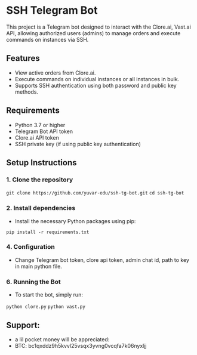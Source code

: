# SSH Telegram Bot

This project is a Telegram bot designed to interact with the Clore.ai, Vast.ai API, allowing authorized users (admins) to manage orders and execute commands on instances via SSH.

## Features

- View active orders from Clore.ai.
- Execute commands on individual instances or all instances in bulk.
- Supports SSH authentication using both password and public key methods.

## Requirements

- Python 3.7 or higher
- Telegram Bot API token
- Clore.ai API token
- SSH private key (if using public key authentication)

## Setup Instructions

### 1. Clone the repository

` git clone https://github.com/yuvar-edu/ssh-tg-bot.git `
` cd ssh-tg-bot `

### 2. Install dependencies
 - Install the necessary Python packages using pip:

 ` pip install -r requirements.txt `

 ### 4. Configuration

 - Change Telegram bot token, clore api token, admin chat id, path to key in main python file.

 ### 6. Running the Bot
 - To start the bot, simply run:

` python clore.py `
` python vast.py `

## Support:

 - a lil pocket money will be appreciated:
 - BTC: bc1qxddz9h5kvvl25vsqx3yvng0vcqfa7k06nyxljj